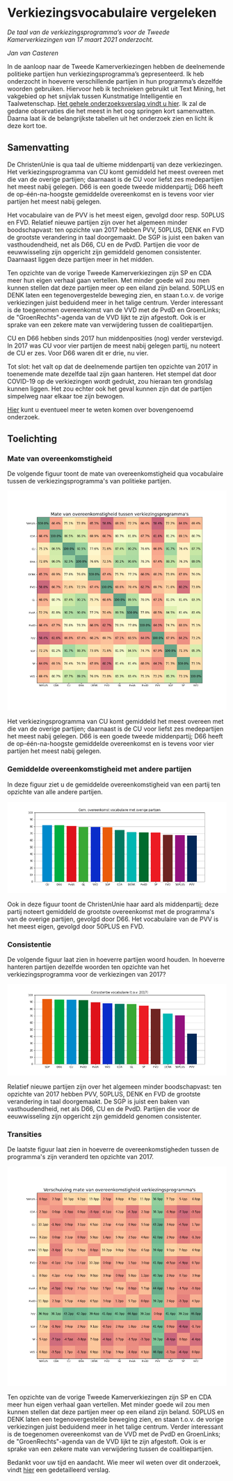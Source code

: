 # Verkiezingsvocabulaire vergeleken

_De taal van de verkiezingsprogramma’s voor de Tweede Kamerverkiezingen van 17 maart 2021 onderzocht._

_Jan van Casteren_

In de aanloop naar de Tweede Kamerverkiezingen hebben de deelnemende politieke partijen hun verkiezingsprogramma’s gepresenteerd. Ik heb onderzocht in hoeverre verschillende partijen in hun programma’s dezelfde woorden gebruiken. Hiervoor heb ik technieken gebruikt uit Text Mining, het vakgebied op het snijvlak tussen Kunstmatige Intelligentie en Taalwetenschap. <a href="verkiezingsvocabulaire-vergeleken.pdf" target="_blank">Het gehele onderzoeksverslag vindt u hier</a>. Ik zal de gedane observaties die het meest in het oog springen kort samenvatten. Daarna laat ik de belangrijkste tabellen uit het onderzoek zien en licht ik deze kort toe.

## Samenvatting

De ChristenUnie is qua taal de ultieme middenpartij van deze verkiezingen. Het verkiezingsprogramma van CU komt gemiddeld het meest overeen met die van de overige partijen; daarnaast is de CU voor liefst zes medepartijen het meest nabij gelegen. D66 is een goede tweede middenpartij; D66 heeft de op-één-na-hoogste gemiddelde overeenkomst en is tevens voor vier partijen het meest nabij gelegen.

Het vocabulaire van de PVV is het meest eigen, gevolgd door resp. 50PLUS en FVD. Relatief nieuwe partijen zijn over het algemeen minder boodschapvast: ten opzichte van 2017 hebben PVV, 50PLUS, DENK en FVD de grootste verandering in taal doorgemaakt. De SGP is juist een baken van vasthoudendheid, net als D66, CU en de PvdD.
Partijen die voor de eeuwwisseling zijn opgericht zijn gemiddeld genomen consistenter. Daarnaast liggen deze partijen meer in het midden. 

Ten opzichte van de vorige Tweede Kamerverkiezingen zijn SP en CDA meer hun eigen verhaal gaan vertellen. Met minder goede wil zou men kunnen stellen dat deze partijen meer op een eiland zijn beland. 50PLUS en DENK laten een tegenovergestelde beweging zien, en staan t.o.v. de vorige verkiezingen juist beduidend meer in het talige centrum.
Verder interessant is de toegenomen overeenkomst van de VVD met de PvdD en GroenLinks; de "GroenRechts"-agenda van de VVD lijkt te zijn afgestoft. Ook is er sprake van een zekere mate van verwijdering tussen de coalitiepartijen.

CU en D66 hebben sinds 2017 hun middenposities (nog) verder verstevigd. In 2017 was CU voor vier partijen de meest nabij gelegen partij, nu noteert de CU er zes. Voor D66 waren dit er drie, nu vier.

Tot slot: het valt op dat de deelnemende partijen ten opzichte van 2017 in toenemende mate dezelfde taal zijn gaan hanteren. Het stempel dat door COVID-19 op de verkiezingen wordt gedrukt, zou hieraan ten grondslag kunnen liggen. Het zou echter ook het geval kunnen zijn dat de partijen simpelweg naar elkaar toe zijn bewogen.

<a href="verkiezingsvocabulaire-vergeleken.pdf" target="_blank">Hier</a> kunt u eventueel meer te weten komen over bovengenoemd onderzoek.

## Toelichting

### Mate van overeenkomstigheid

De volgende figuur toont de mate van overeenkomstigheid qua vocabulaire tussen de verkiezingsprogramma's van politieke partijen.

![image](img/mate-van-overeenkomstigheid.png)

Het verkiezingsprogramma van CU komt gemiddeld het meest overeen met die van de overige partijen; daarnaast is de CU voor liefst zes medepartijen het meest nabij gelegen. D66 is een goede tweede middenpartij; D66 heeft de op-één-na-hoogste gemiddelde overeenkomst en is tevens voor vier partijen het meest nabij gelegen.

### Gemiddelde overeenkomstigheid met andere partijen

In deze figuur ziet u de gemiddelde overeenkomstigheid van een partij ten opzichte van alle andere partijen.

![image](img/gem_overeenkomst.png)

Ook in deze figuur toont de ChristenUnie haar aard als middenpartij; deze partij noteert gemiddeld de grootste overeenkomst met de programma's van de overige partijen, gevolgd door D66. Het vocabulaire van de PVV is het meest eigen, gevolgd door 50PLUS en FVD.

### Consistentie

De volgende figuur laat zien in hoeverre partijen woord houden. In hoeverre hanteren partijen dezelfde woorden ten opzichte van het verkiezingsprogramma voor de verkiezingen van 2017?

![image](img/consistentie.png)

Relatief nieuwe partijen zijn over het algemeen minder boodschapvast: ten opzichte van 2017 hebben PVV, 50PLUS, DENK en FVD de grootste verandering in taal doorgemaakt. De SGP is juist een baken van vasthoudendheid, net als D66, CU en de PvdD.
Partijen die voor de eeuwwisseling zijn opgericht zijn gemiddeld genomen consistenter.

### Transities

De laatste figuur laat zien in hoeverre de overeenkomstigheden tussen de programma's zijn veranderd ten opzichte van 2017.

![image](img/verschuiving-overeenkomstigheid.png)

Ten opzichte van de vorige Tweede Kamerverkiezingen zijn SP en CDA meer hun eigen verhaal gaan vertellen. Met minder goede wil zou men kunnen stellen dat deze partijen meer op een eiland zijn beland. 50PLUS en DENK laten een tegenovergestelde beweging zien, en staan t.o.v. de vorige verkiezingen juist beduidend meer in het talige centrum.
Verder interessant is de toegenomen overeenkomst van de VVD met de PvdD en GroenLinks; de "GroenRechts"-agenda van de VVD lijkt te zijn afgestoft. Ook is er sprake van een zekere mate van verwijdering tussen de coalitiepartijen.

Bedankt voor uw tijd en aandacht. Wie meer wil weten over dit onderzoek, vindt  <a href="verkiezingsvocabulaire-vergeleken.pdf" target="_blank">hier</a> een gedetailleerd verslag.
